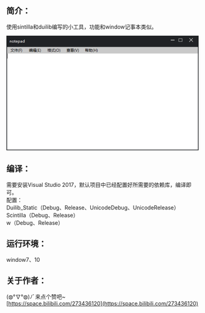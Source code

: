 ## 简介：
使用sintilla和duilib编写的小工具，功能和window记事本类似。  

![](img/note.png)

## 编译：  
需要安装Visual Studio 2017，默认项目中已经配置好所需要的依赖库，编译即可。  
配置：  
Duilib_Static（Debug、Release、UnicodeDebug、UnicodeRelease）  
Scintilla（Debug、Release）  
w（Debug、Release）  

## 运行环境：  
window7、10  

## 关于作者：  
(◍°∇°◍)ﾉﾞ来点个赞吧~    
[https://space.bilibili.com/273436120](https://space.bilibili.com/273436120)
